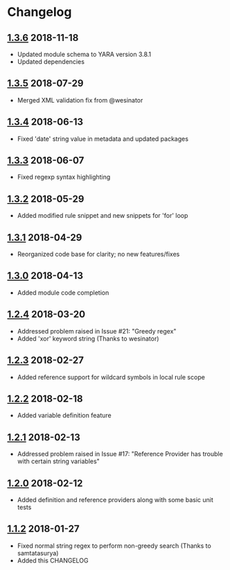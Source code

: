 # Changelog

## [1.3.6] 2018-11-18
* Updated module schema to YARA version 3.8.1
* Updated dependencies

## [1.3.5] 2018-07-29
* Merged XML validation fix from @wesinator

## [1.3.4] 2018-06-13
* Fixed 'date' string value in metadata and updated packages

## [1.3.3] 2018-06-07
* Fixed regexp syntax highlighting

## [1.3.2] 2018-05-29
* Added modified rule snippet and new snippets for 'for' loop

## [1.3.1] 2018-04-29
* Reorganized code base for clarity; no new features/fixes

## [1.3.0] 2018-04-13
* Added module code completion

## [1.2.4] 2018-03-20
* Addressed problem raised in Issue #21: "Greedy regex"
* Added 'xor' keyword string (Thanks to wesinator)

## [1.2.3] 2018-02-27
* Added reference support for wildcard symbols in local rule scope

## [1.2.2] 2018-02-18
* Added variable definition feature

## [1.2.1] 2018-02-13
* Addressed problem raised in Issue #17: "Reference Provider has trouble with certain string variables"

## [1.2.0] 2018-02-12
* Added definition and reference providers along with some basic unit tests

## [1.1.2] 2018-01-27
* Fixed normal string regex to perform non-greedy search (Thanks to samtatasurya)
* Added this CHANGELOG

[1.1.2]: https://github.com/infosec-intern/textmate-yara/commit/7640cadc9db8f2b5087b2fecc7c5fc3f1741c011
[1.2.0]: https://github.com/infosec-intern/textmate-yara/commit/0ad1cb401758165bf4d5d43f3a549d386f6b1fd6
[1.2.1]: https://github.com/infosec-intern/textmate-yara/commit/5d29c34f73c210c478fabf1548a7067735b0eedf
[1.2.2]: https://github.com/infosec-intern/textmate-yara/commit/01c9a4c9b7795494488bacab20cacec9a83e67d3
[1.2.3]: https://github.com/infosec-intern/textmate-yara/commit/e2ecae2efaf91012b6dd71bc328597beb83ef7fa
[1.2.4]: https://github.com/infosec-intern/textmate-yara/commit/00e44d92dedd0fc9001a8458d001e274489abe5c
[1.3.0]: https://github.com/infosec-intern/textmate-yara/commit/94a1dffe16df543a2c46eae0f3c04ffb5e06d659
[1.3.1]: https://github.com/infosec-intern/textmate-yara/commit/955bbbaa078bc3875e07468d864b94479c2652d3
[1.3.2]: https://github.com/infosec-intern/textmate-yara/commit/a047c27bab68deac6910dd440d3e6aaad005e33a
[1.3.3]: https://github.com/infosec-intern/textmate-yara/commit/e94c3ec33f306e762c0e4a2d6c12268a9e9dcc4a
[1.3.4]: https://github.com/infosec-intern/textmate-yara/commit/c36207d619cfa6df7623cb4e2419140c7cc400d4
[1.3.5]: https://github.com/infosec-intern/textmate-yara/commit/484f38b89b96b52cfc89b8e33166e3557974fa13
[1.3.6]: https://github.com/infosec-intern/textmate-yara/commit/3c8b2a4ac394542142e6c08b5bdc453de2e40cd9
